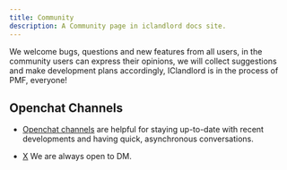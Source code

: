 ```yaml
---
title: Community
description: A Community page in iclandlord docs site.
---
```


We welcome bugs, questions and new features from all users, in the community users can express their opinions, we will collect suggestions and make development plans accordingly, IClandlord is in the process of PMF, everyone!

## Openchat Channels

- [Openchat channels](https://oc.app/community/kuzi5-wiaaa-aaaar-ascgq-cai/channel/208061136764486177757385549404728664663) are helpful for staying up-to-date with recent developments and having quick, asynchronous conversations.

- [X](https://twitter.com/IClandlord) We are always open to DM.
